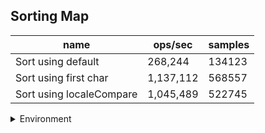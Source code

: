 ## Sorting Map

|name|ops/sec|samples|
|-|-|-|
|Sort using default|268,244|134123|
|Sort using first char|1,137,112|568557|
|Sort using localeCompare|1,045,489|522745|


<details>
<summary>Environment</summary>

* __Machine:__ linux x64 | 4 vCPUs | 7.6GB Mem
* __Run:__ Mon Sep 02 2024 18:18:42 GMT+0000 (Coordinated Universal Time)
</details>

<!--
{"environment":{"platform":"linux","arch":"x64","cpus":4,"totalMemory":7.588970184326172},"benchmarks":[{"name":"Sort using default","opsSec":268244.3143527727,"samples":134123},{"name":"Sort using first char","opsSec":1137112.9515818222,"samples":568557},{"name":"Sort using localeCompare","opsSec":1045489.5755310601,"samples":522745}]}-->
